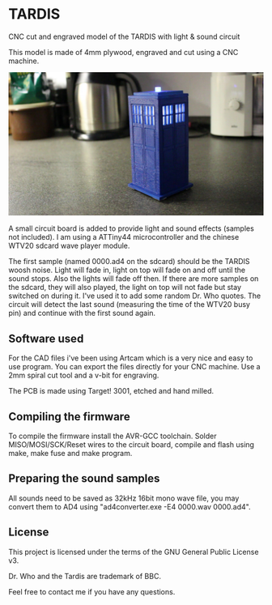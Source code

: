 # TARDIS

CNC cut and engraved model of the TARDIS with light & sound circuit

This model is made of 4mm plywood, engraved and cut using a CNC machine.

![](./pictures/Tardis.jpg)

A small circuit board is added to provide light and sound effects (samples not included).
I am using a ATTiny44 microcontroller and the chinese WTV20 sdcard wave player module.

The first sample (named 0000.ad4 on the sdcard) should be the TARDIS woosh noise.
Light will fade in, light on top will fade on and off until the sound stops. Also the lights will fade off then.
If there are more samples on the sdcard, they will also played, the light on top will not fade but stay switched on during it.
I've used it to add some random Dr. Who quotes. 
The circuit will detect the last sound (measuring the time of the WTV20 busy pin) and continue with the first sound again.

## Software used

For the CAD files i've been using Artcam which is a very nice and easy to use program.
You can export the files directly for your CNC machine. Use a 2mm spiral cut tool and a v-bit for engraving.

The PCB is made using Target! 3001, etched and hand milled.

## Compiling the firmware

To compile the firmware install the AVR-GCC toolchain. Solder MISO/MOSI/SCK/Reset wires to the circuit board, compile and flash using make, make fuse and make program.

## Preparing the sound samples

All sounds need to be saved as 32kHz 16bit mono wave file, you may convert them to AD4 using "ad4converter.exe -E4 0000.wav 0000.ad4".

## License

This project is licensed under the terms of the GNU General Public License v3.

Dr. Who and the Tardis are trademark of BBC.

Feel free to contact me if you have any questions.
